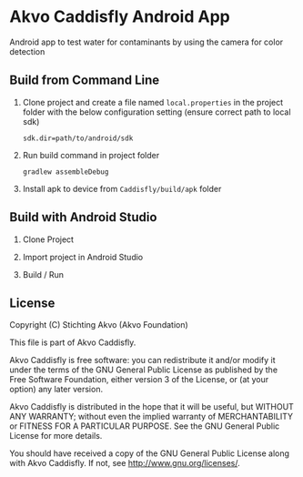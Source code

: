 Akvo Caddisfly Android App
==========================

Android app to test water for contaminants by using the camera for color detection


Build from Command Line
-----------------------

1. Clone project and create a file named `local.properties` in the project folder with
   the below configuration setting (ensure correct path to local sdk)

    ```
    sdk.dir=path/to/android/sdk
    ```

2. Run build command in project folder

    ```
    gradlew assembleDebug
    ```

3. Install apk to device from `Caddisfly/build/apk` folder


Build with Android Studio
-------------------------

1. Clone Project

2. Import project in Android Studio

3. Build / Run


License
-------

Copyright (C) Stichting Akvo (Akvo Foundation)

This file is part of Akvo Caddisfly.

Akvo Caddisfly is free software: you can redistribute it and/or modify
it under the terms of the GNU General Public License as published by
the Free Software Foundation, either version 3 of the License, or
(at your option) any later version.

Akvo Caddisfly is distributed in the hope that it will be useful,
but WITHOUT ANY WARRANTY; without even the implied warranty of
MERCHANTABILITY or FITNESS FOR A PARTICULAR PURPOSE. See the
GNU General Public License for more details.

You should have received a copy of the GNU General Public License
along with Akvo Caddisfly. If not, see <http://www.gnu.org/licenses/>.
